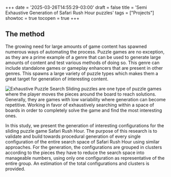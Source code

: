 +++
date = '2025-03-26T14:55:29-03:00'
draft = false
title = 'Semi Exhaustive Generation of Safari Rush Hour puzzles'
tags =  ["Projects"]
showtoc = true
tocopen = true
+++

## The method
The growing need for large amounts of game content has spawned numerous ways of automating the process. Puzzle games are no exception, as they are a prime example of a genre that can be used to generate large amounts of content and test various methods of doing so. This genre can include standalone games or gameplay enhancers that are present in other genres. This spawns a large variety of puzzle types which makes them a great target for generation of interesting content. 

![Exhaustive Puzzle Search](/images/semi_exaustive.png "EPS")
Sliding puzzles are one type of puzzle games where the player moves the pieces around the board to reach solutions. Generally, they are games with low variability where generation can become repetitive. Working in favor of exhaustively searching within a space of boards in order to completely solve the game and find the most interesting ones.

In this study, we present the generation of interesting configurations for the sliding puzzle game Safari Rush Hour. The purpose of this research is to validate and build towards procedural generation of every single configuration of the entire search space of Safari Rush Hour using similar approaches. For the generation, the configurations are grouped in clusters according to the pieces they have to reduce the search space into manageable numbers, using only one configuration as representative of the entire group. An estimation of the total configurations and clusters is provided.
